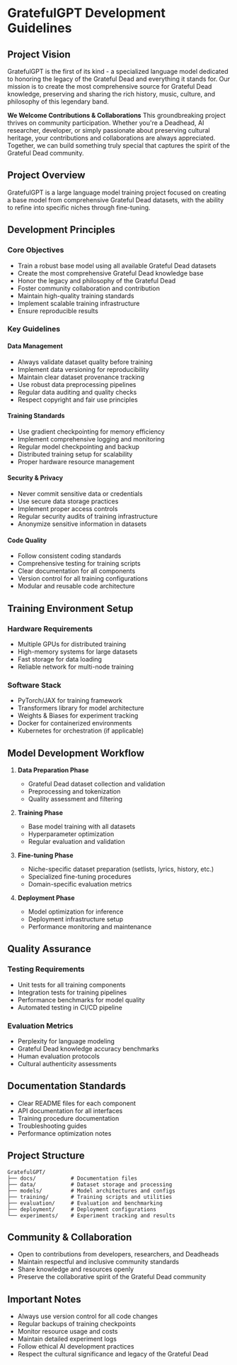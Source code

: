# GratefulGPT Development Guidelines

## Project Vision
GratefulGPT is the first of its kind - a specialized language model dedicated to honoring the legacy of the Grateful Dead and everything it stands for. Our mission is to create the most comprehensive source for Grateful Dead knowledge, preserving and sharing the rich history, music, culture, and philosophy of this legendary band.

**We Welcome Contributions & Collaborations**
This groundbreaking project thrives on community participation. Whether you're a Deadhead, AI researcher, developer, or simply passionate about preserving cultural heritage, your contributions and collaborations are always appreciated. Together, we can build something truly special that captures the spirit of the Grateful Dead community.

## Project Overview
GratefulGPT is a large language model training project focused on creating a base model from comprehensive Grateful Dead datasets, with the ability to refine into specific niches through fine-tuning.

## Development Principles

### Core Objectives
- Train a robust base model using all available Grateful Dead datasets
- Create the most comprehensive Grateful Dead knowledge base
- Honor the legacy and philosophy of the Grateful Dead
- Foster community collaboration and contribution
- Maintain high-quality training standards
- Implement scalable training infrastructure
- Ensure reproducible results

### Key Guidelines

#### Data Management
- Always validate dataset quality before training
- Implement data versioning for reproducibility
- Maintain clear dataset provenance tracking
- Use robust data preprocessing pipelines
- Regular data auditing and quality checks
- Respect copyright and fair use principles

#### Training Standards
- Use gradient checkpointing for memory efficiency
- Implement comprehensive logging and monitoring
- Regular model checkpointing and backup
- Distributed training setup for scalability
- Proper hardware resource management

#### Security & Privacy
- Never commit sensitive data or credentials
- Use secure data storage practices
- Implement proper access controls
- Regular security audits of training infrastructure
- Anonymize sensitive information in datasets

#### Code Quality
- Follow consistent coding standards
- Comprehensive testing for training scripts
- Clear documentation for all components
- Version control for all training configurations
- Modular and reusable code architecture

## Training Environment Setup

### Hardware Requirements
- Multiple GPUs for distributed training
- High-memory systems for large datasets
- Fast storage for data loading
- Reliable network for multi-node training

### Software Stack
- PyTorch/JAX for training framework
- Transformers library for model architecture
- Weights & Biases for experiment tracking
- Docker for containerized environments
- Kubernetes for orchestration (if applicable)

## Model Development Workflow

1. **Data Preparation Phase**
   - Grateful Dead dataset collection and validation
   - Preprocessing and tokenization
   - Quality assessment and filtering

2. **Training Phase**
   - Base model training with all datasets
   - Hyperparameter optimization
   - Regular evaluation and validation

3. **Fine-tuning Phase**
   - Niche-specific dataset preparation (setlists, lyrics, history, etc.)
   - Specialized fine-tuning procedures
   - Domain-specific evaluation metrics

4. **Deployment Phase**
   - Model optimization for inference
   - Deployment infrastructure setup
   - Performance monitoring and maintenance

## Quality Assurance

### Testing Requirements
- Unit tests for all training components
- Integration tests for training pipelines
- Performance benchmarks for model quality
- Automated testing in CI/CD pipeline

### Evaluation Metrics
- Perplexity for language modeling
- Grateful Dead knowledge accuracy benchmarks
- Human evaluation protocols
- Cultural authenticity assessments

## Documentation Standards
- Clear README files for each component
- API documentation for all interfaces
- Training procedure documentation
- Troubleshooting guides
- Performance optimization notes

## Project Structure
```
GratefulGPT/
├── docs/           # Documentation files
├── data/           # Dataset storage and processing
├── models/         # Model architectures and configs
├── training/       # Training scripts and utilities
├── evaluation/     # Evaluation and benchmarking
├── deployment/     # Deployment configurations
└── experiments/    # Experiment tracking and results
```

## Community & Collaboration
- Open to contributions from developers, researchers, and Deadheads
- Maintain respectful and inclusive community standards
- Share knowledge and resources openly
- Preserve the collaborative spirit of the Grateful Dead community

## Important Notes
- Always use version control for all code changes
- Regular backups of training checkpoints
- Monitor resource usage and costs
- Maintain detailed experiment logs
- Follow ethical AI development practices
- Respect the cultural significance and legacy of the Grateful Dead